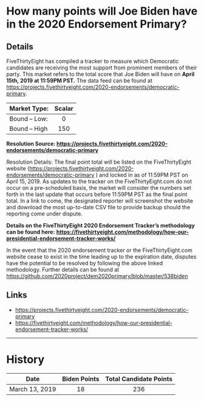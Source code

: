 # How many points will Joe Biden have in the 2020 Endorsement Primary? 

## Details 

FiveThirtyEight has compiled a tracker to measure which Democratic candidates are receiving the most support from prominent members of their party. This market refers to the total score that Joe Biden will have on **April 15th, 2019 at 11:59PM PST.** The data feed can be found at https://projects.fivethirtyeight.com/2020-endorsements/democratic-primary. 

|   Market Type:  |   Scalar  |
| ------------- |:-------------:| 
|   Bound – Low:   |  0   |   
|   Bound – High   |   150   | 

**Resolution Source: https://projects.fivethirtyeight.com/2020-endorsements/democratic-primary**   

Resolution Details: The final point total will be listed on the FiveThirtyEight website (https://projects.fivethirtyeight.com/2020-endorsements/democratic-primary ) and locked in as of 11:59PM PST on April 15, 2019. As updates to the tracker on the FiveThirtyEight.com do not occur on a pre-scheduled basis, the market will consider the numbers set forth in the last update that occurs before 11:59PM PST as the final point total. In a link to come, the designated reporter will screenshot the website and download the most up-to-date CSV file to provide backup should the reporting come under dispute. 

**Details on the FiveThirtyEight 2020 Endorsement Tracker’s methodology can be found here:**  **https://fivethirtyeight.com/methodology/how-our-presidential-endorsement-tracker-works/**  

In the event that the 2020 endorsement tracker or the FiveThirtyEight.com website cease to exist in the time leading up to the expiration date, disputes have the potential to be resolved by following the above linked methodology. Further details can be found at https://github.com/2020project/dem2020primary/blob/master/538biden 


##  Links
* https://projects.fivethirtyeight.com/2020-endorsements/democratic-primary 
* https://fivethirtyeight.com/methodology/how-our-presidential-endorsement-tracker-works/ 


----------

# History

| Date        | Biden Points           | Total Candidate Points  |
| ------------- |:-------------:| :-----:|
| March 13, 2019      | 18 | 236 |


